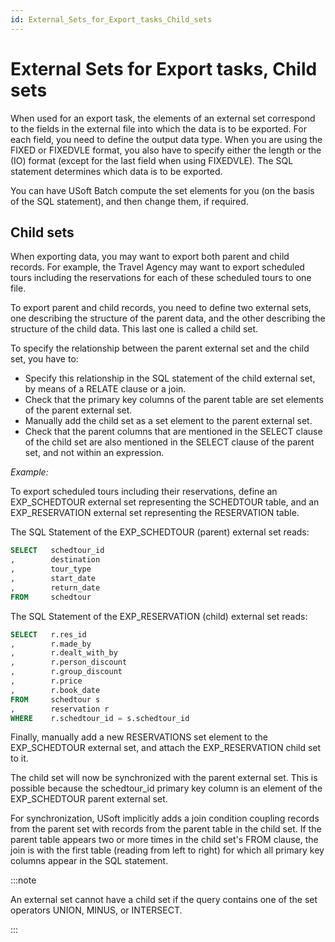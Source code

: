 ```yaml
---
id: External_Sets_for_Export_tasks_Child_sets
---
```


# External Sets for Export tasks, Child sets

When used for an export task, the elements of an external set correspond to the fields in the external file into which the data is to be exported. For each field, you need to define the output data type. When you are using the FIXED or FIXEDVLE format, you also have to specify either the length or the (IO) format (except for the last field when using FIXEDVLE). The SQL statement determines which data is to be exported.

You can have USoft Batch compute the set elements for you (on the basis of the SQL statement), and then change them, if required.

## Child sets

When exporting data, you may want to export both parent and child records. For example, the Travel Agency may want to export scheduled tours including the reservations for each of these scheduled tours to one file.

To export parent and child records, you need to define two external sets, one describing the structure of the parent data, and the other describing the structure of the child data. This last one is called a child set.

To specify the relationship between the parent external set and the child set, you have to:

- Specify this relationship in the SQL statement of the child external set, by means of a RELATE clause or a join.
- Check that the primary key columns of the parent table are set elements of the parent external set.
- Manually add the child set as a set element to the parent external set.
- Check that the parent columns that are mentioned in the SELECT clause of the child set are also mentioned in the SELECT clause of the parent set, and not within an expression.

*Example:*

To export scheduled tours including their reservations, define an EXP_SCHEDTOUR external set representing the SCHEDTOUR table, and an EXP_RESERVATION external set representing the RESERVATION table.

The SQL Statement of the EXP_SCHEDTOUR (parent) external set reads:

```sql
SELECT   schedtour_id
,        destination
,        tour_type
,        start_date
,        return_date
FROM     schedtour

```

The SQL Statement of the EXP_RESERVATION (child) external set reads:

```sql
SELECT   r.res_id
,        r.made_by
,        r.dealt_with_by
,        r.person_discount
,        r.group_discount
,        r.price
,        r.book_date
FROM     schedtour s
,        reservation r
WHERE    r.schedtour_id = s.schedtour_id

```

Finally, manually add a new RESERVATIONS set element to the EXP_SCHEDTOUR external set, and attach the EXP_RESERVATION child set to it.

The child set will now be synchronized with the parent external set. This is possible because the schedtour_id primary key column is an element of the EXP_SCHEDTOUR parent external set.

For synchronization, USoft implicitly adds a join condition coupling records from the parent set with records from the parent table in the child set. If the parent table appears two or more times in the child set's FROM clause, the join is with the first table (reading from left to right) for which all primary key columns appear in the SQL statement.


:::note

An external set cannot have a child set if the query contains one of the set operators UNION, MINUS, or INTERSECT.

:::
